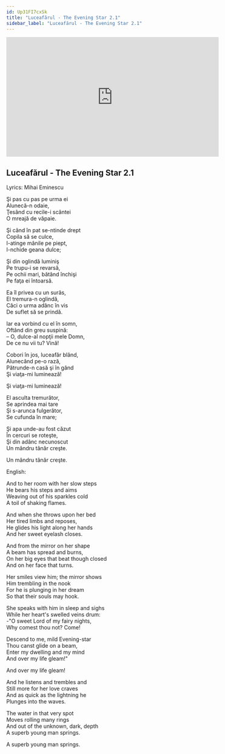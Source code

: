 ```yaml
---
id: Up31FI7cxSk
title: "Luceafărul - The Evening Star 2.1"
sidebar_label: "Luceafărul - The Evening Star 2.1"
---
```


<div class="video-float-container">
  <iframe
    width="560"
    height="315"
    src="https://www.youtube.com/embed/Up31FI7cxSk"
    title="YouTube video player"
    frameborder="0"
    allow="accelerometer; autoplay; clipboard-write; encrypted-media; gyroscope; picture-in-picture; web-share"
    referrerpolicy="strict-origin-when-cross-origin"
    allowfullscreen
  ></iframe>
</div>

## Luceafărul - The Evening Star 2.1

Lyrics: Mihai Eminescu

Şi pas cu pas pe urma ei  
Alunecă-n odaie,  
Ţesând cu recile-i scântei  
O mreajă de văpaie.

Şi când în pat se-ntinde drept  
Copila să se culce,  
I-atinge mânile pe piept,  
I-nchide geana dulce;

Şi din oglindă luminiş  
Pe trupu-i se revarsă,  
Pe ochii mari, bătând închişi  
Pe faţa ei întoarsă.

Ea îl privea cu un surâs,  
El tremura-n oglindă,  
Căci o urma adânc în vis  
De suflet să se prindă.

Iar ea vorbind cu el în somn,  
Oftând din greu suspină:  
– O, dulce-al nopţii mele Domn,  
De ce nu vii tu? Vină!

Cobori în jos, luceafăr blând,  
Alunecând pe-o rază,  
Pătrunde-n casă şi în gând  
Şi viaţa-mi luminează!

Şi viaţa-mi luminează!

El asculta tremurător,  
Se aprindea mai tare  
Şi s-arunca fulgerător,  
Se cufunda în mare;

Şi apa unde-au fost căzut  
În cercuri se roteşte,  
Şi din adânc necunoscut  
Un mândru tânăr creşte.

Un mândru tânăr creşte.

English: 

And to her room with her slow steps  
He bears his steps and aims  
Weaving out of his sparkles cold  
A toil of shaking flames.  
   
And when she throws upon her bed  
Her tired limbs and reposes,  
He glides his light along her hands  
And her sweet eyelash closes.  
   
And from the mirror on her shape  
A beam has spread and burns,  
On her big eyes that beat though closed  
And on her face that turns.  
   
Her smiles view him; the mirror shows  
Him trembling in the nook  
For he is plunging in her dream  
So that their souls may hook.  
   
She speaks with him in sleep and sighs  
While her heart's swelled veins drum:  
-"O sweet Lord of my fairy nights,  
Why comest thou not? Come!  
   
Descend to me, mild Evening-star  
Thou canst glide on a beam,  
Enter my dwelling and my mind  
And over my life gleam!"

And over my life gleam!  
   
And he listens and trembles and  
Still more for her love craves  
And as quick as the lightning he  
Plunges into the waves.  
   
The water in that very spot  
Moves rolling many rings  
And out of the unknown, dark, depth  
A superb young man springs.

A superb young man springs.
